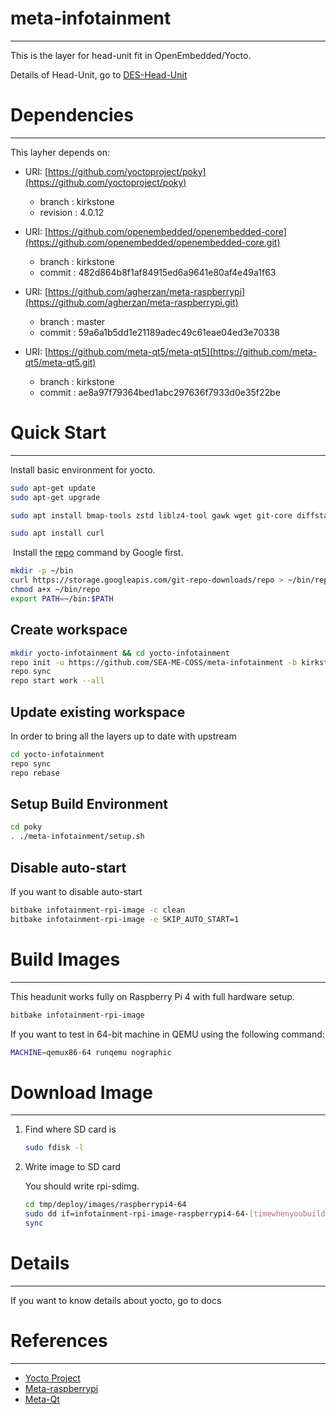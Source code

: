 # meta-infotainment

---

This is the layer for head-unit fit in OpenEmbedded/Yocto.

Details of Head-Unit, go to [DES-Head-Unit](https://github.com/SEA-ME-COSS/DES-Head-Unit)

# Dependencies

---

This layher depends on:

- URI: [https://github.com/yoctoproject/poky](https://github.com/yoctoproject/poky)
    - branch : kirkstone
    - revision : 4.0.12

- URI: [https://github.com/openembedded/openembedded-core](https://github.com/openembedded/openembedded-core.git)
    - branch : kirkstone
    - commit : 482d864b8f1af84915ed6a9641e80af4e49a1f63

- URI: [https://github.com/agherzan/meta-raspberrypi](https://github.com/agherzan/meta-raspberrypi.git)
    - branch : master
    - commit : 59a6a1b5dd1e21189adec49c61eae04ed3e70338

- URI: [https://github.com/meta-qt5/meta-qt5](https://github.com/meta-qt5/meta-qt5.git)
    - branch : kirkstone
    - commit : ae8a97f79364bed1abc297636f7933d0e35f22be

# Quick Start

---

Install basic environment for yocto.

```bash
sudo apt-get update
sudo apt-get upgrade

sudo apt install bmap-tools zstd liblz4-tool gawk wget git-core diffstat unzip texinfo gcc-multilib build-essential chrpath socat libsdl1.2-dev xterm python

sudo apt install curl
```

 Install the [repo](https://source.android.com/docs/setup/download/downloading?hl=ko#installing-repo) command by Google first.

```bash
mkdir -p ~/bin
curl https://storage.googleapis.com/git-repo-downloads/repo > ~/bin/repo
chmod a+x ~/bin/repo
export PATH=~/bin:$PATH
```

## Create workspace

```bash
mkdir yocto-infotainment && cd yocto-infotainment
repo init -u https://github.com/SEA-ME-COSS/meta-infotainment -b kirkstone -m tools/headunit-yocto.xml
repo sync
repo start work --all
```

## Update existing workspace

In order to bring all the layers up to date with upstream

```bash
cd yocto-infotainment
repo sync
repo rebase
```

## Setup Build Environment

```bash
cd poky
. ./meta-infotainment/setup.sh
```

## Disable auto-start

If you want to disable auto-start

```bash
bitbake infotainment-rpi-image -c clean
bitbake infotainment-rpi-image -e SKIP_AUTO_START=1
```

# Build Images

---

This headunit works fully on Raspberry Pi 4 with full hardware setup.

```bash
bitbake infotainment-rpi-image
```

If you want to test in 64-bit machine in QEMU using the following command:

```bash
MACHINE=qemux86-64 runqemu nographic
```

# Download Image

---

1. Find where SD card is
    
    ```bash
    sudo fdisk -l
    ```
    
2. Write image to SD card
    
    You should write rpi-sdimg.
    
    ```bash
    cd tmp/deploy/images/raspberrypi4-64
    sudo dd if=infotainment-rpi-image-raspberrypi4-64-[timewhenyoubuild].rootfs.rpi-sdimg of=/dev/sda
    sync
    ```
    

# Details

---

If you want to know details about yocto, go to docs

# References

---

- [Yocto Project](https://docs.yoctoproject.org/4.0.12/migration-guides/migration-4.0.html)
- [Meta-raspberrypi](https://meta-raspberrypi.readthedocs.io/en/latest/index.html)
- [Meta-Qt](https://koansoftware.com/pub/talks/QtDay-2019/QtDay2019-Koan.pdf)
